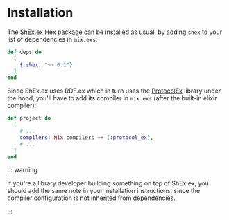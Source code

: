 # Installation

The [ShEx.ex Hex package](https://hex.pm/packages/shex) can be installed as usual, by adding `shex` to your list of dependencies in `mix.exs`:

```elixir
def deps do
  [
    {:shex, "~> 0.1"}
  ]
end
```

Since ShEx.ex uses RDF.ex which in turn uses the [ProtocolEx](https://github.com/OvermindDL1/protocol_ex) library under the hood, you'll have to add its compiler in `mix.exs` (after the built-in elixir compiler):

```elixir
def project do
  [
    # ...
    compilers: Mix.compilers ++ [:protocol_ex],
    # ...
  ]
end
```

::: warning

If you're a library developer building something on top of ShEx.ex, you should add the same note in your installation instructions, since the compiler configuration is not inherited from dependencies.

:::
